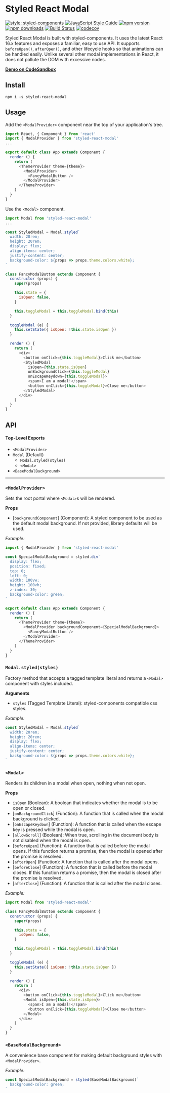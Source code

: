 # Styled React Modal

[![style: styled-components](https://img.shields.io/badge/style-%F0%9F%92%85%20styled--components-orange.svg?colorB=daa357&colorA=db748e)](https://github.com/styled-components/styled-components) [![JavaScript Style Guide](https://img.shields.io/badge/code_style-standard-brightgreen.svg)](https://standardjs.com) [![npm version](https://img.shields.io/npm/v/styled-react-modal.svg)](https://www.npmjs.com/package/styled-react-modal) [![npm downloads](https://img.shields.io/npm/dm/styled-react-modal.svg)](https://www.npmjs.com/package/styled-react-modal) [![Build Status](https://travis-ci.com/AlexanderRichey/styled-react-modal.svg?branch=master)](https://travis-ci.com/AlexanderRichey/styled-react-modal) [![codecov](https://codecov.io/gh/AlexanderRichey/styled-react-modal/branch/master/graph/badge.svg)](https://codecov.io/gh/AlexanderRichey/styled-react-modal)

Styled React Modal is built with styled-components. It uses the latest React 16.x features and exposes a familiar, easy to use API. It supports `beforeOpen()`, `afterOpen()`, and other lifecycle hooks so that animations can be handled easily. Unlike several other modal implementations in React, it does not pollute the DOM with excessive nodes.

[**Demo on CodeSandbox**](https://codesandbox.io/s/m9jlky57y)

## Install

```
npm i -s styled-react-modal
```

## Usage

Add the `<ModalProvider>` component near the top of your application's tree.

```js
import React, { Component } from 'react'
import { ModalProvider } from 'styled-react-modal'
...

export default class App extends Component {
  render () {
    return (
      <ThemeProvider theme={theme}>
        <ModalProvider>
          <FancyModalButton />
        </ModalProvider>
      </ThemeProvider>
    )
  }
}
```

Use the `<Modal>` component.

```js
import Modal from 'styled-react-modal'
...

const StyledModal = Modal.styled`
  width: 20rem;
  height: 20rem;
  display: flex;
  align-items: center;
  justify-content: center;
  background-color: ${props => props.theme.colors.white};
`

class FancyModalButton extends Component {
  constructor (props) {
    super(props)

    this.state = {
      isOpen: false,
    }

    this.toggleModal = this.toggleModal.bind(this)
  }

  toggleModal (e) {
    this.setState({ isOpen: !this.state.isOpen })
  }

  render () {
    return (
      <div>
        <button onClick={this.toggleModal}>Click me</button>
        <StyledModal
          isOpen={this.state.isOpen}
          onBackgroundClick={this.toggleModal}
          onEscapeKeydown={this.toggleModal}>
          <span>I am a modal!</span>
          <button onClick={this.toggleModal}>Close me</button>
        </StyledModal>
      </div>
    )
  }
}

```

## API

#### Top-Level Exports
- `<ModalProvider>`
- `Modal` \(Default\)
  - `Modal.styled(styles)`
  - `<Modal>`
- `<BaseModalBackground>`

<hr>

### `<ModalProvider>`

Sets the root portal where `<Modal>`s will be rendered.

**Props**

- [`backgroundComponent`] \(Component\): A styled component to be used as the default modal background. If not provided, library defaults will be used.

*Example:*

```js
import { ModalProvider } from 'styled-react-modal'

const SpecialModalBackground = styled.div`
  display: flex;
  position: fixed;
  top: 0;
  left: 0;
  width: 100vw;
  height: 100vh;
  z-index: 30;
  background-color: green;
`

export default class App extends Component {
  render () {
    return (
      <ThemeProvider theme={theme}>
        <ModalProvider backgroundComponent={SpecialModalBackground}>
          <FancyModalButton />
        </ModalProvider>
      </ThemeProvider>
    )
  }
}
```

### `Modal.styled(styles)`

Factory method that accepts a tagged template literal and returns a `<Modal>` component with styles included.

**Arguments**

 - `styles` \(Tagged Template Literal\): styled-components compatible css styles.

*Example:*

```js
const StyledModal = Modal.styled`
  width: 20rem;
  height: 20rem;
  display: flex;
  align-items: center;
  justify-content: center;
  background-color: ${props => props.theme.colors.white};
`
```

### `<Modal>`

Renders its children in a modal when open, nothing when not open.

**Props**

- `isOpen` \(Boolean\): A boolean that indicates whether the modal is to be open or closed.
- [`onBackgroundClick`] \(Function\): A function that is called when the modal background is clicked.
- [`onEscapeKeydown`] \(Function\): A function that is called when the escape key is pressed while the modal is open.
- [`allowScroll`] \(Boolean\): When true, scrolling in the document body is not disabled when the modal is open.
- [`beforeOpen`] \(Function\): A function that is called before the modal opens. If this function returns a promise, then the modal is opened after the promise is resolved.
- [`afterOpen`] \(Function\): A function that is called after the modal opens.
- [`beforeClose`] \(Function\): A function that is called before the modal closes. If this function returns a promise, then the modal is closed after the promise is resolved.
- [`afterClose`] \(Function\): A function that is called after the modal closes.


*Example:*

```js
import Modal from 'styled-react-modal'

class FancyModalButton extends Component {
  constructor (props) {
    super(props)

    this.state = {
      isOpen: false,
    }

    this.toggleModal = this.toggleModal.bind(this)
  }

  toggleModal (e) {
    this.setState({ isOpen: !this.state.isOpen })
  }

  render () {
    return (
      <div>
        <button onClick={this.toggleModal}>Click me</button>
        <Modal isOpen={this.state.isOpen}>
          <span>I am a modal!</span>
          <button onClick={this.toggleModal}>Close me</button>
        </Modal>
      </div>
    )
  }
}
```

### `<BaseModalBackground>`

A convenience base component for making default background styles with `<ModalProvider>`.

*Example:*

```js
const SpecialModalBackground = styled(BaseModalBackground)`
  background-color: green;
`
```
